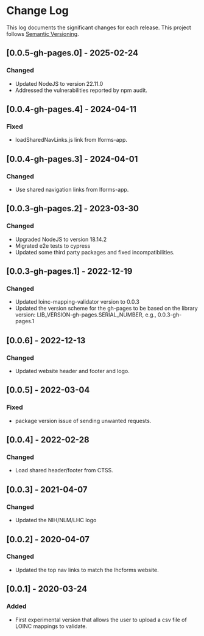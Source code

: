 # Change Log

This log documents the significant changes for each release.
This project follows [Semantic Versioning](http://semver.org/).

## [0.0.5-gh-pages.0] - 2025-02-24
### Changed
- Updated NodeJS to version 22.11.0
- Addressed the vulnerabilities reported by npm audit.

## [0.0.4-gh-pages.4] - 2024-04-11
### Fixed
- loadSharedNavLinks.js link from lforms-app.

## [0.0.4-gh-pages.3] - 2024-04-01
### Changed
- Use shared navigation links from lforms-app.

## [0.0.3-gh-pages.2] - 2023-03-30
### Changed
- Upgraded NodeJS to version 18.14.2
- Migrated e2e tests to cypress
- Updated some third party packages and fixed incompatibilities.

## [0.0.3-gh-pages.1] - 2022-12-19
### Changed
 - Updated loinc-mapping-validator version to 0.0.3
 - Updated the version scheme for the gh-pages to be based on the library version:
   LIB_VERSION-gh-pages.SERIAL_NUMBER, e.g., 0.0.3-gh-pages.1

## [0.0.6] - 2022-12-13
### Changed
 - Updated website header and footer and logo.

## [0.0.5] - 2022-03-04
### Fixed
- package version issue of sending unwanted requests.

## [0.0.4] - 2022-02-28
### Changed
- Load shared header/footer from CTSS.

## [0.0.3] - 2021-04-07
### Changed
- Updated the NIH/NLM/LHC logo

## [0.0.2] - 2020-04-07
### Changed
- Updated the top nav links to match the lhcforms website.

## [0.0.1] - 2020-03-24
### Added
- First experimental version that allows the user to upload a csv file of LOINC
  mappings to validate.
